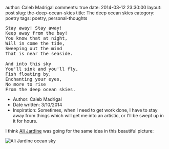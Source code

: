author: Caleb Madrigal
comments: true
date: 2014-03-12 23:30:00
layout: post
slug: the-deep-ocean-skies
title: The deep ocean skies
category: poetry
tags: poetry, personal-thoughts

<pre>
Stay away! Stay away!
Keep away from the bay!
You know that at night,
Will in come the tide,
Sweeping out the mind
That is near the seaside.

And into this sky
You'll sink and you'll fly,
Fish floating by,
Enchanting your eyes,
No more to rise
From the deep ocean skies.
</pre>

* Author: Caleb Madrigal
* Date written: 3/10/2014
* Inspiration: Sometimes, when I need to get work done, I have to stay away from things which will get me into an artistic, or I'll be swept up in it for hours.

I think [Ali Jardine](https://www.flickr.com/photos/alijardine/11360839004/) was going for the same idea in this beautiful picture:

![Ali Jardine ocean sky](/static/images/ali_jardine_ocean_sky.jpg)

